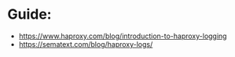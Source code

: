 
# Guide:
- https://www.haproxy.com/blog/introduction-to-haproxy-logging
- https://sematext.com/blog/haproxy-logs/
